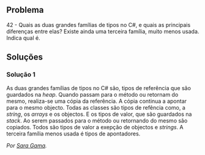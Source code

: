 ## Problema

42 - Quais as duas grandes famílias de tipos no C#, e quais as principais
diferenças entre elas? Existe ainda uma terceira família, muito menos usada.
Indica qual é.

## Soluções

### Solução 1

As duas grandes famílias de tipos no C# são, tipos de referência que são 
guardados na _heap_. Quando passam para o método ou retornam do mesmo, 
realiza-se uma cópia da referência. A cópia continua a apontar para o mesmo 
objecto. Todas as classes são tipos de refência como, a  _string_, os 
_arrays_ e os objectos. E os tipos de valor, que são guardados na _stack_. Ao 
serem passados para o método ou retornando do mesmo são copiados. Todos são 
tipos de valor a exepção de objectos e _strings_. 
A terceira família menos usada é tipos de apontadores.

*Por [Sara Gama](https://github.com/serapinta).*